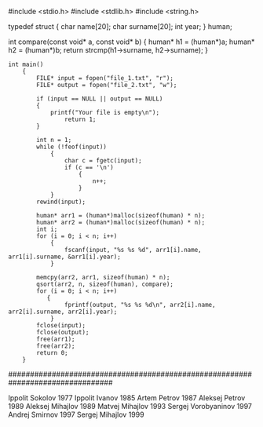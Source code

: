 #include <stdio.h> 
#include <stdlib.h> 
#include <string.h> 
 
typedef struct 
    { 
        char name[20]; 
        char surname[20]; 
        int year; 
    } human; 
 
int compare(const void* a, const void* b) 
    { 
        human* h1 = (human*)a; 
        human* h2 = (human*)b; 
        return strcmp(h1->surname, h2->surname); 
    } 
 
    int main() 
        { 
            FILE* input = fopen("file_1.txt", "r"); 
            FILE* output = fopen("file_2.txt", "w"); 
    
            if (input == NULL || output == NULL) 
            { 
                printf("Your file is empty\n"); 
                    return 1; 
            } 
 
            int n = 1; 
            while (!feof(input)) 
                { 
                    char c = fgetc(input); 
                    if (c == '\n') 
                        { 
                            n++; 
                        } 
                } 
            rewind(input); 
 
            human* arr1 = (human*)malloc(sizeof(human) * n); 
            human* arr2 = (human*)malloc(sizeof(human) * n); 
            int i; 
            for (i = 0; i < n; i++) 
                { 
                    fscanf(input, "%s %s %d", arr1[i].name, arr1[i].surname, &arr1[i].year); 
                } 
            
            memcpy(arr2, arr1, sizeof(human) * n); 
            qsort(arr2, n, sizeof(human), compare); 
            for (i = 0; i < n; i++) 
               { 
                    fprintf(output, "%s %s %d\n", arr2[i].name, arr2[i].surname, arr2[i].year); 
                } 
            fclose(input); 
            fclose(output); 
            free(arr1); 
            free(arr2); 
            return 0; 
        }

################################################################################

Ippolit Sokolov 1977
Ippolit Ivanov 1985
Artem Petrov 1987
Aleksej Petrov 1989
Aleksej Mihajlov 1989
Matvej Mihajlov 1993
Sergej Vorobyaninov 1997
Andrej Smirnov 1997
Sergej Mihajlov 1999

